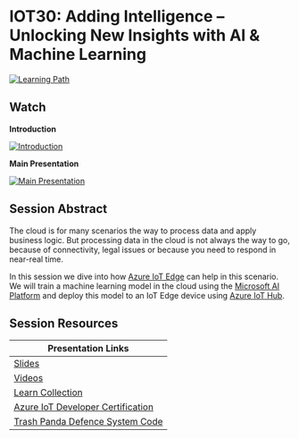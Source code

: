 # IOT30: Adding Intelligence – Unlocking New Insights with AI & Machine Learning  

[![Learning Path](https://img.shields.io/badge/Learning%20Path-IOT-fe5e00?logo=microsoft)](https://aka.ms/iotlp)

## Watch

**Introduction**

[![Introduction](https://img.youtube.com/vi/pWmTlyjcTsU/0.jpg)](https://www.youtube.com/watch?v=pWmTlyjcTsU)

**Main Presentation**

[![Main Presentation](https://img.youtube.com/vi/VIDEOID/0.jpg)](https://www.youtube.com/watch?v=VIDEOID)

## Session Abstract

The cloud is for many scenarios the way to process data and apply business logic. But processing data in the cloud is not always the way to go, because of connectivity, legal issues or because you need to respond in near-real time.

In this session we dive into how [Azure IoT Edge](https://docs.microsoft.com/en-us/azure/iot-edge/?WT.mc_id=sciot-video-cxa) 
can help in this scenario. We will train a machine learning model in the cloud using the 
[Microsoft AI Platform](https://docs.microsoft.com/en-us/azure/?product=ai-machine-learning&WT.mc_id=sciot-video-cxa) and deploy this model to an IoT Edge device using 
[Azure IoT Hub](https://docs.microsoft.com/en-us/azure/iot-hub/?WT.mc_id=sciot-video-cxa).

## Session Resources

| Presentation Links                                                        |
|---------------------------------------------------------------------------|
| [Slides](./slides)                                                        |
| [Videos](./videos)                                                        |
| [Learn Collection](https://aka.ms/iot30/learn)                            |
| [Azure IoT Developer Certification](https://aka.ms/iot30/certification)   |
| [Trash Panda Defence System Code](https://github.com/hnky/TrashPandaDefenceSystem)   |
